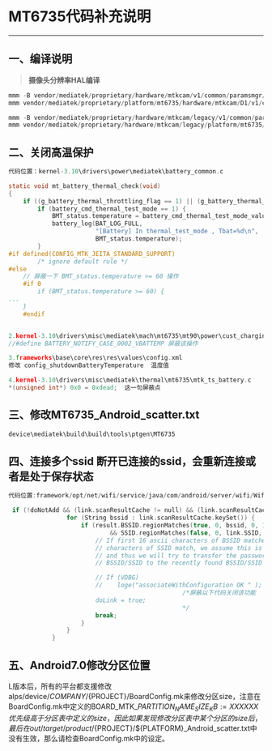# **MT6735代码补充说明**

------------------------------

## 一、**编译说明**

> **摄像头分辨率HAL编译**

```c
mmm -B vendor/mediatek/proprietary/hardware/mtkcam/v1/common/paramsmgr/feature/
mmm vendor/mediatek/proprietary/platform/mt6735/hardware/mtkcam/D1/v1/common/paramsmgr

mmm -B vendor/mediatek/proprietary/hardware/mtkcam/legacy/v1/common/paramsmgr/feature/
mmm vendor/mediatek/proprietary/hardware/mtkcam/legacy/platform/mt6735/v1/common/paramsmgr/
```
## 二、**关闭高温保护**

```c
代码位置：kernel-3.10\drivers\power\mediatek\battery_common.c

static void mt_battery_thermal_check(void)
{
	if ((g_battery_thermal_throttling_flag == 1) || (g_battery_thermal_throttling_flag == 3)) {
		if (battery_cmd_thermal_test_mode == 1) {
			BMT_status.temperature = battery_cmd_thermal_test_mode_value;
			battery_log(BAT_LOG_FULL,
					    "[Battery] In thermal_test_mode , Tbat=%d\n",
					    BMT_status.temperature);
		}
#if defined(CONFIG_MTK_JEITA_STANDARD_SUPPORT)
		/* ignore default rule */
#else
    // 屏蔽一下 BMT_status.temperature >= 60 操作
    #if 0
		if (BMT_status.temperature >= 60) {
...
    }
    #endif


2.kernel-3.10\drivers\misc\mediatek\mach\mt6735\mt90\power\cust_charging.h
//#define BATTERY_NOTIFY_CASE_0002_VBATTEMP 屏蔽该操作

3.frameworks\base\core\res\res\values\config.xml
修改 config_shutdownBatteryTemperature  温度值

4.kernel-3.10\drivers\misc\mediatek\thermal\mt6735\mtk_ts_battery.c
*(unsigned int*) 0x0 = 0xdead;  这一句屏蔽点

```

## 三、**修改MT6735_Android_scatter.txt**

```c
device\mediatek\build\build\tools\ptgen\MT6735
```

## 四、**连接多个ssid 断开已连接的ssid，会重新连接或者是处于保存状态**

```c
代码位置:framework/opt/net/wifi/service/java/com/android/server/wifi/WifiConfigStore.java

 if (!doNotAdd && (link.scanResultCache != null) && (link.scanResultCache.size() <= 6)) {
                for (String bssid : link.scanResultCache.keySet()) {
                    if (result.BSSID.regionMatches(true, 0, bssid, 0, 16)
                            && SSID.regionMatches(false, 0, link.SSID, 0, 4)) {
                        // If first 16 ascii characters of BSSID matches, and first 3
                        // characters of SSID match, we assume this is a home setup
                        // and thus we will try to transfer the password from the known
                        // BSSID/SSID to the recently found BSSID/SSID

                        // If (VDBG)
                        //    loge("associateWithConfiguration OK " );
												/*屏蔽以下代码关闭该功能
                        doLink = true;
												*/
                        break;
                    }
                }
            }
```
## 五、**Android7.0修改分区位置**
L版本后，所有的平台都支援修改alps/device/${COMPANY}/${PROJECT}/BoardConfig.mk来修改分区size，注意在BoardConfig.mk中定义的BOARD_MTK_${PARTITION_NAME}_SIZE_KB :=  XXXXXX 优先级高于分区表中定义的size，因此如果发现修改分区表中某个分区的size后，最后在out/target/product/${PROJECT}/${PLATFORM}_Android_scatter.txt中没有生效，那么请检查BoardConfig.mk中的设定。

